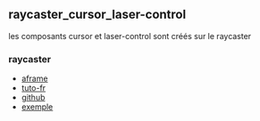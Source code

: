 ## raycaster_cursor_laser-control
les composants cursor et laser-control sont créés sur le raycaster

### raycaster
* [aframe](https://aframe.io/docs/1.3.0/components/raycaster.html)
* [tuto-fr](https://learntutorials.net/fr/aframe/topic/10036/raycasters--composant-)
* [github](https://github.com/aframevr/aframe/blob/master/docs/components/raycaster.md)
* [exemple](https://aframe.io/aframe/examples/test/raycaster/)